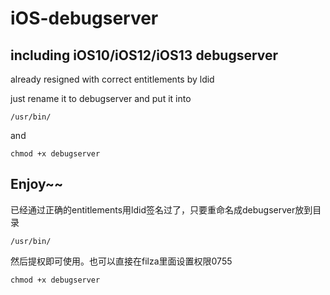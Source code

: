 # iOS-debugserver
including iOS10/iOS12/iOS13 debugserver
---
already resigned with correct entitlements by ldid

just rename it to debugserver and put it into 
```
/usr/bin/
```
and 
```
chmod +x debugserver
```
Enjoy~~
---
已经通过正确的entitlements用ldid签名过了，只要重命名成debugserver放到目录
```
/usr/bin/
```
然后提权即可使用。也可以直接在filza里面设置权限0755
```
chmod +x debugserver
```
